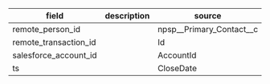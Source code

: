 |field|description|source|
|---|---|---|
|remote_person_id||npsp__Primary_Contact__c|
|remote_transaction_id||Id|
|salesforce_account_id||AccountId|
|ts||CloseDate|